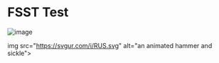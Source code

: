 # FSST Test

![image](https://svgur.com/i/RUS.svg)

img src="https://svgur.com/i/RUS.svg" alt="an animated hammer and sickle">
